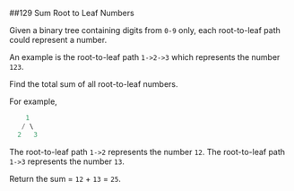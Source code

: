 ##129 Sum Root to Leaf Numbers

Given a binary tree containing digits from `0-9` only, each root-to-leaf path could represent a number.

An example is the root-to-leaf path `1->2->3` which represents the number `123`.

Find the total sum of all root-to-leaf numbers.

For example,
```java
    1
   / \
  2   3
```
The root-to-leaf path `1->2` represents the number `12`.
The root-to-leaf path `1->3` represents the number `13`.

Return the sum = `12` + `13` = `25`.